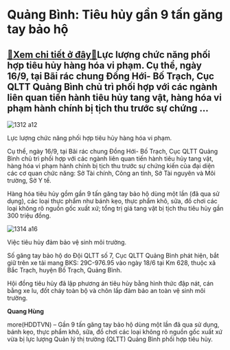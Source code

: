 Quảng Bình: Tiêu hủy gần 9 tấn găng tay bảo hộ
==============================================

[:gift:Xem chi tiết ở đây:gift:](https://hddtvn.com/quang-binh-tieu-huy-gan-9-tan-gang-tay-bao-ho/)Lực lượng chức năng phối hợp tiêu hủy hàng hóa vi phạm. Cụ thể, ngày 16/9, tại Bãi rác chung Đồng Hới- Bố Trạch, Cục QLTT Quảng Bình chủ trì phối hợp với các ngành liên quan tiến hành tiêu hủy tang vật, hàng hóa vi phạm hành chính bị tịch thu trước sự chứng …
-------------------------------------------------------------------------------------------------------------------------------------------------------------------------------------------------------------------------------------------------------------------





![1312 a12](https://hddtvn.com/wp-content/uploads/2021/01/1312_a12.jpg "Lực lượng chức năng phối hợp tiêu hủy hàng hóa vi phạm.")


Lực lượng chức năng phối hợp tiêu hủy hàng hóa vi phạm.



Cụ thể, ngày 16/9, tại Bãi rác chung Đồng Hới- Bố Trạch, Cục QLTT Quảng Bình chủ trì phối hợp với các ngành liên quan tiến hành tiêu hủy tang vật, hàng hóa vi phạm hành chính bị tịch thu trước sự chứng kiến của đại diện các cơ quan chức năng: Sở Tài chính, Công an tỉnh, Sở Tài nguyên và Môi trường, Sở Y tế.


Hàng hóa tiêu hủy gồm gần 9 tấn găng tay bảo hộ dùng một lần (đã qua sử dụng), các loại thực phẩm như bánh kẹo, thực phẩm khô, sữa, đồ chơi các loại không rõ nguồn gốc xuất xứ; tổng trị giá tang vật bị tịch thu tiêu hủy gần 300 triệu đồng.





![1314 a16](https://hddtvn.com/wp-content/uploads/2021/01/1314_a16.jpg "Việc tiêu hủy đảm bảo vệ sinh môi trường.")


Việc tiêu hủy đảm bảo vệ sinh môi trường.



Số găng tay bảo hộ do Đội QLTT số 7, Cục QLTT Quảng Bình phát hiện, bắt giữ trên xe tải mang BKS: 29C-976.95 vào ngày 18/6 tại Km 628, thuộc xã Bắc Trạch, huyện Bố Trạch, Quảng Bình.


Hội đồng tiêu hủy đã lập phương án tiêu hủy bằng hình thức đập nát, cán bằng xe lu, đốt cháy toàn bộ và chôn lấp đảm bảo an toàn vệ sinh môi trường.




**Quang Hùng**



more(HDDTVN) – Gần 9 tấn găng tay bảo hộ dùng một lần đã qua sử dụng, bánh kẹo, thực phẩm khô, sữa, đồ chơi các loại không rõ nguồn gốc xuất xứ vừa bị lực lượng Quản lý thị trường (QLTT) Quảng Bình phối hợp tiêu hủy.

